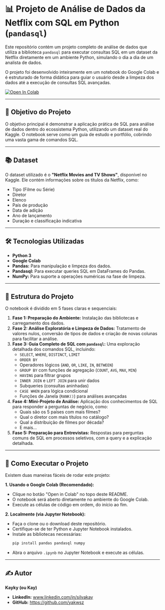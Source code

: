 # 📊 Projeto de Análise de Dados da Netflix com SQL em Python (`pandasql`)

Este repositório contém um projeto completo de análise de dados que utiliza a biblioteca `pandasql` para executar consultas SQL em um dataset da Netflix diretamente em um ambiente Python, simulando o dia a dia de um analista de dados.

O projeto foi desenvolvido inteiramente em um notebook do Google Colab e é estruturado de forma didática para guiar o usuário desde a limpeza dos dados até a execução de consultas SQL avançadas.

[![Open In Colab](https://colab.research.google.com/assets/colab-badge.svg)](https://colab.research.google.com/github/SEU_USUARIO/SEU_REPOSITORIO/blob/main/NOME_DO_SEU_NOTEBOOK.ipynb)

---

## 🎯 Objetivo do Projeto

O objetivo principal é demonstrar a aplicação prática de SQL para análise de dados dentro do ecossistema Python, utilizando um dataset real do Kaggle. O notebook serve como um guia de estudo e portfólio, cobrindo uma vasta gama de comandos SQL.

---

## 📚 Dataset

O dataset utilizado é o **"Netflix Movies and TV Shows"**, disponível no Kaggle. Ele contém informações sobre os títulos da Netflix, como:
- Tipo (Filme ou Série)
- Diretor
- Elenco
- País de produção
- Data de adição
- Ano de lançamento
- Duração e classificação indicativa

---

## 🛠️ Tecnologias Utilizadas

- **Python 3**
- **Google Colab**
- **Pandas:** Para manipulação e limpeza dos dados.
- **Pandasql:** Para executar queries SQL em DataFrames do Pandas.
- **NumPy:** Para suporte a operações numéricas na fase de limpeza.

---

## 📂 Estrutura do Projeto

O notebook é dividido em 5 fases claras e sequenciais:

1.  **Fase 1: Preparação do Ambiente:** Instalação das bibliotecas e carregamento dos dados.
2.  **Fase 2: Análise Exploratória e Limpeza de Dados:** Tratamento de valores nulos, conversão de tipos de dados e criação de novas colunas para facilitar a análise.
3.  **Fase 3: Guia Completo de SQL com `pandasql`:** Uma exploração detalhada dos comandos SQL, incluindo:
    - `SELECT`, `WHERE`, `DISTINCT`, `LIMIT`
    - `ORDER BY`
    - Operadores lógicos (`AND`, `OR`, `LIKE`, `IN`, `BETWEEN`)
    - `GROUP BY` com funções de agregação (`COUNT`, `AVG`, `MAX`, `MIN`)
    - `HAVING` para filtrar grupos
    - `INNER JOIN` e `LEFT JOIN` para unir dados
    - Subqueries (consultas aninhadas)
    - `CASE WHEN` para lógica condicional
    - Funções de Janela (`RANK()`) para análises avançadas
4.  **Fase 4: Mini-Projeto de Análise:** Aplicação dos conhecimentos de SQL para responder a perguntas de negócio, como:
    - Quais são os 5 países com mais filmes?
    - Qual o diretor com mais títulos no catálogo?
    - Qual a distribuição de filmes por década?
    - E mais...
5.  **Fase 5: Preparação para Entrevistas:** Respostas para perguntas comuns de SQL em processos seletivos, com a query e a explicação detalhada.

---

## 🚀 Como Executar o Projeto

Existem duas maneiras fáceis de rodar este projeto:

**1. Usando o Google Colab (Recomendado):**
   - Clique no botão "Open in Colab" no topo deste README.
   - O notebook será aberto diretamente no ambiente do Google Colab.
   - Execute as células de código em ordem, do início ao fim.

**2. Localmente (via Jupyter Notebook):**
   - Faça o clone ou o download deste repositório.
   - Certifique-se de ter Python e Jupyter Notebook instalados.
   - Instale as bibliotecas necessárias:
     ```sh
     pip install pandas pandasql numpy
     ```
   - Abra o arquivo `.ipynb` no Jupyter Notebook e execute as células.

---

## ✍️ Autor

**Kayky (ou Kay)**

- **LinkedIn:** www.linkedin.com/in/silvakay
- **GitHub:** https://github.com/yakwsz
